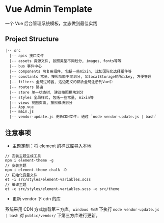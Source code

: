 # Vue Admin Template

一个 Vue 后台管理系统模板，立志做到最佳实践

## Project Structure

```
|-- src
  |-- apis 接口文件
  |-- assets 资源文件, 按照类型不同划分, images、fonts等等
  |-- bus 事件中心
  |-- components 可复用组件, 包括一些mixin, 比如国际化选择组件等
  |-- constants 常量。按照功能不同划分, 如localStorage的所以key, 方便管理
  |-- filters 全局过滤器, 这边定义的都会全局注册到Vue中
  |-- routers 路由
  |-- store 单一状态树, 建议按照模块划分
  |-- styles 全局样式, 包括一些常量, mixin等
  |-- views 视图页面, 按照模块划分
  |-- App.vue
  |-- main.js
  |-- vendor-update.js 更新CDN文件: 通过 `node vendor-update.js | bash`
```

## 注意事项

* 主题定制：将 element 的样式库导入本地

```
// 安装主题生成工具
npm i element-theme -g
// 安装主题
npm i element-theme-chalk -D
// 初始化变量文件
et -i src/styles/element-variables.scss
// 编译主题
et -c src/styles/element-variables.scss -o src/theme
```

* 更新 vendor 下 cdn 的库

系统采用 CDN 方式加载第三方库。`windows 系统` 下执行 `node vendor-update.js | bash` 对 `public/vendor/` 下第三方库进行更新。
